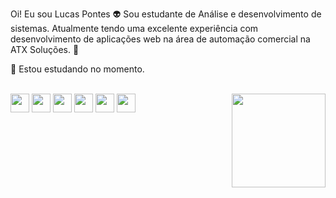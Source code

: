 Oi! Eu sou Lucas Pontes 👽
Sou estudante de Análise e desenvolvimento de sistemas.
Atualmente tendo uma excelente experiência com desenvolvimento de aplicações web na área de automação comercial na ATX Soluções. 🔮


🎲 Estou estudando no momento.

<div style="display inline_block" ><br>
<img align="center" height="30" widht="40" src="https://img.shields.io/badge/TypeScript-007ACC?style=for-the-badge&logo=typescript&logoColor=white">
<img align="center" height="30" widht="40" src="https://img.shields.io/badge/MySQL-00000F?style=for-the-badge&logo=mysql&logoColor=white">
<img align="center" height="30" widht="40" src="https://img.shields.io/badge/Prisma-3982CE?style=for-the-badge&logo=Prisma&logoColor=white">
<img align="center" height="30" widht="40" src="https://img.shields.io/badge/Node.js-43853D?style=for-the-badge&logo=node.js&logoColor=white">
<img align="center" height="30" widht="40" src="https://img.shields.io/badge/Vue.js-35495E?style=for-the-badge&logo=vue.js&logoColor=4FC08D">
<img align="center" height="30" widht="40" src="https://img.shields.io/badge/Bootstrap-563D7C?style=for-the-badge&logo=bootstrap&logoColor=white">
  
<img align="right" height="150" widht="160" src="https://media.tenor.com/n1AYVbwRmSgAAAAi/alien-alien-dance.gif">

  
</div>
